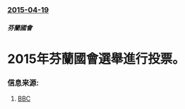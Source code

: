 ### [2015-04-19](/news/2015/04/19/index.md)

##### 芬蘭國會
# 2015年芬蘭國會選舉進行投票。 




### 信息来源:

1. [BBC](http://www.bbc.co.uk/news/world-europe-32370742)
